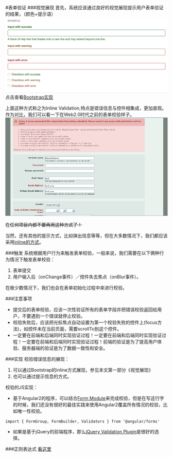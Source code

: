 #表单验证
###视觉展现
首先，系统应该通过良好的视觉展现提示用户表单验证的结果，（颜色+提示语）
![](form-states.jpg)
点击查看[Bootstrap实现](http://getbootstrap.com/css/#forms-control-validation)

上面这种方式称之为Inline Validation,特点是错误信息与控件相集成，更加直观。作为对比，我们可以看一下在Web2.0时代之前的表单校验样子。
![](validation-errors.png)

~~在任何项目内都不要再用这种方式了！~~

当然，还有其他的提示方式，比如弹出信息等等，但在大多数情况下，我们都应该采用[inline的方式](http://alistapart.com/article/inline-validation-in-web-forms)。

###触发
系统根据用户行为来触发表单校验，一般来说，我们需要在以下俩种行为情况下触发表单校验：
1. 表单提交
2. 用户输入后（onChange事件）／控件失去焦点（onBlur事件）。

在极少数情况下，我们也会在表单初始化过程中来进行校验。

###注意事项
* 提交后的表单校验，应该一次性验证所有的表单字段并把错误校验返回给用户，不要遇到一个错误就停止校验。
* 校验失败后，应该把光标焦点自动设置为第一个校验失败的控件上(focus方法)，如控件未在当前页面，需要scrollTo到这个控件。
* 一定要在前端和后端同时实现验证过程！一定要在前端和后端同时实现验证过程！一定要在前端和后端同时实现验证过程！前端的验证是为了提高用户体验、服务器端的验证是为了数据一致性和安全。

###实现
校验错误信息的展现：
1. 可以通过Bootstrap的inline方式展现，参见本文第一部分《视觉展现》
2. 也可以通过提示信息的方式。

校验的JS实现：
* 基于Angular2的程序，可以结合[Form Module](https://angular.cn/docs/ts/latest/guide/forms.html)来完成校验，但是在写这行字的时候，我们还没有很好的最佳实践来使用Angular2覆盖所有情况的校验，比如唯一性校验。

```
import { FormGroup, FormBuilder, Validators } from '@angular/forms'
```
* 如果是基于jQuery的前端程序，那么[jQuery Validation Plugin](https://jqueryvalidation.org/)是很好的选择。

###正则表达式
[看这里](regular_experssions_.md)